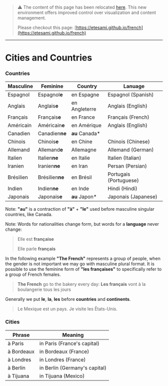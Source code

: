 > :warning: The content of this page has been relocated [here](https://etesami.github.io/french). This new environment offers improved control over visualization and content management.
>
> Please checkout this page: [https://etesami.github.io/french](https://etesami.github.io/french)


---

# Cities and Countries



### Countries
| Masculine | Feminine        | Country        | Lanuage                |
| --------- | --------------- | -------------- | ---------------------- |
| Espagnol  | Espagnol**e**   | en Espagne     | Espagnol (Spanish)     |
| Anglais   | Anglais**e**    | en Angleterre  | Anglais (English)      |
| Français  | Français**e**   | en France      | Français (French)      |
| Américain | Américain**e**  | en Amérique    | Anglais (English)      |
| Canadien  | Canadien**ne**  | **au** Canada* |                        |
| Chinois   | Chinois**e**    | en Chine       | Chinois (Chinese)      |
| Allemand  | Allemand**e**   | Allemagne      | Allemand (German)      |
| Italien   | Italien**ne**   | en Italie      | Italien (Italian)      |
| Iranien   | Iranien**ne**   | en Iran        | Persan (Persian)       |
| Brésilien | Brésilien**ne** | en Brésil      | Portugais (Portuguese) |
| Indien    | Indien**ne**    | en Inde        | Hindi (Hindi)          |
| Japonais  | Japonais**e**   | **au** Japon*  | Japonais (Japanese)    |

Note: **"au"** is a contraction of **"à"** + **"le"** used before masculine singular countries, like Canada.

Note: Words for nationalities change form, but words for a **language** never change:

> Elle est **française**
>
> Elle parle **français**

In the following example **"The French"** represents a group of people, when the gender is not important we may go with masculine plural format. It is possible to use the feminine form of **"les françaises"** to specifically refer to a group of French females.
> **The French** go to the bakery every day: **Les français** vont à la boulangerie tous les jours

Generally we put **le**, **la**, **les** before **countries** and **continents**.
> Le Mexique est un pays.
> Je visite les Êtats-Unis.

 
### Cities
| Phrase     | Meaning                       |
| ---------- | ----------------------------- |
| à Paris    | in Paris (France's capital)   |
| à Bordeaux | in Bordeaux (France)          |
| à Londres  | in Londres (France)           |
| à Berlin   | in Berlin (Germany's capital) |
| à Tijuana  | in Tijuana (Mexico)           |
